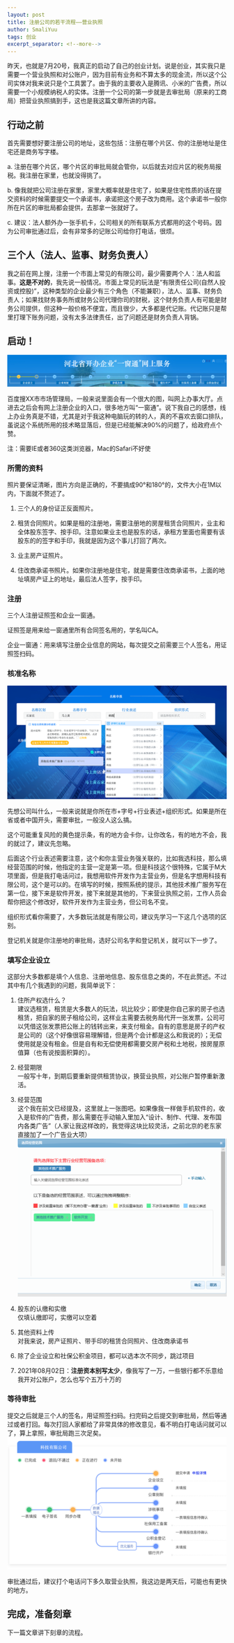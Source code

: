 ```yaml
---
layout: post
title: 注册公司的若干流程——营业执照
author: SmaliYuu
tags: 创业
excerpt_separator: <!--more-->
---
```


昨天，也就是7月20号，我真正的启动了自己的创业计划。说是创业，其实我只是需要一个营业执照和对公账户，因为目前有业务和不算太多的现金流，所以这个公司实体对我来说只是个工具罢了。由于我的主要收入是腾讯、小米的广告费，所以需要一个小规模纳税人的实体。注册一个公司的第一步就是去审批局（原来的工商局）把营业执照搞到手，这也是我这篇文章所讲的内容。

<!--more-->


## 行动之前

首先需要想好要注册公司的地址，这些包括：注册在哪个片区、你的注册地址是住宅还是商务写字楼。  

a. 注册在哪个片区，哪个片区的审批局就会管你，以后就去对应片区的税务局报税。我注册在家里，也就没得挑了。  

b. 像我就把公司注册在家里，家里大概率就是住宅了，如果是住宅性质的话在提交资料的时候需要提交一个承诺书，承诺把这个房子改为商用。这个承诺书一般你所在片区的审批局都会提供，去那拿一张就好了。

c. 建议：法人额外办一张手机卡，公司相关的所有联系方式都用的这个号码。因为公司审批通过后，会有非常多的记账公司给你打电话，很烦。


## 三个人（法人、监事、财务负责人）

我之前在网上搜，注册一个市面上常见的有限公司，最少需要两个人：法人和监事。__这是不对的__，我先说一般情况。市面上常见的玩法是“有限责任公司(自然人投资或控股)”，这种类型的企业最少有三个角色（不能兼职），法人、监事、财务负责人；如果找财务事务所或财务公司代理你司的财税，这个财务负责人有可能是财务公司提供，但这种一般价格不便宜，而且很少，大多都是代记账。代记账只是帮里打理下账务问题，没有太多法律责任，出了问题还是财务负责人背锅。


## 启动！

![一窗通](../assets/post-images/1685070509.png)

百度搜XX市市场管理局，一般来说里面会有一个很大的图，叫网上办事大厅。点进去之后会有网上注册企业的入口，很多地方叫“一窗通”。说下我自己的感想，线上办业务真是不错，尤其是对于我这种电脑玩的转的人，真的不喜欢去窗口排队，虽说这个系统所用的技术略显落后，但是已经能解决90%的问题了，给政府点个赞。  

注：需要IE或者360这类浏览器，Mac的Safari不好使


### 所需的资料

照片要保证清晰，图片方向是正确的，不要搞成90°和180°的，文件大小在1M以内，下面就不赘述了。

1. 三个人的身份证正反面照片。

2. 租赁合同照片。如果是租的注册地，需要注册地的房屋租赁合同照片，业主和全体股东签字、按手印。注意如果业主也是股东的话，承租方里面也需要有该股东的的签字和手印，我就是因为这个事儿打回了两次。

3. 业主房产证照片。

4. 住改商承诺书照片。如果你注册地是住宅，就是需要住改商承诺书，上面的地址填房产证上的地址，最后法人签字，按手印。


### 注册

三个人注册证照签和企业一窗通。  

证照签是用来给一窗通里所有合同签名用的，学名叫CA。  

企业一窗通：用来填写注册企业信息的网站，每次提交之前需要三个人签名，用证照签扫码。


### 核准名称

![名称申报](../assets/post-images/1685070527.png)

先想公司叫什么，一般来说就是你所在市+字号+行业表述+组织形式。如果是所在省或者中国开头，需要审批，一般没人这么搞。  

这个可能重复风险的黄色提示条，有的地方会卡你，让你改名，有的地方不会，我的就过了，建议先忽略。  

后面这个行业表述需要注意，这个和你主营业务强关联的，比如我选科技，那么填经营范围的时候，他指定的主营一定是第一项。但是科技这个很特殊，它属于M大项里面，但是我打电话问过，我想用软件开发作为主营业务，但是名字想用科技有限公司，这个是可以的。在填写的时候，按照系统的提示，其他技术推广服务写在第一位，接下来是软件开发，接下来就是其他的，下来营业执照之前，工作人员会帮你把这个修改好，软件开发作为主营业务，但公司名不变。  

组织形式看你需要了，大多数玩法就是有限公司，建议先学习一下这几个选项的区别。

登记机关就是你注册地的审批局，选好公司名字和登记机关，就可以下一步了。


### 填写企业设立

这部分大多数都是填个人信息、注册地信息、股东信息之类的，不在此赘述。不过其中有几个我遇到的问题，我简单说下：

1. 住所产权选什么？  
建议选租赁，租赁是大多数人的玩法，坑比较少；即使是你自己家的房子也选租赁，把自家的房子租给公司，这样业主需要去税务局代开一张发票，公司可以凭借这张发票把公账上的钱转出来，来支付租金。自有的意思是房子的产权是公司的（这个好像很容易理解错，但是两个会计都是这么和我说的）；无偿使用就是没有租金。但是自有和无偿使用都需要交房产税和土地税，按房屋原值算（也有说按面积算的）。

2. 经营期限  
一般写十年，到期后要重新提供租赁协议，换营业执照，对公账户暂停重新激活。

3. 经营范围  
这个我在前文已经提及，这里就上一张图吧。如果像我一样做手机软件的，收入是软件的广告费，那么需要在手动输入里加入“设计、制作、代理、发布国内各类广告”（人家让我这样改的，我觉得这块比较灵活，之前北京的老东家直接加了一个广告业大项）  
![经营范围](../assets/post-images/1685070573.png)

4. 股东的认缴和实缴  
仅填认缴即可，实缴可以空着

5. 其他资料上传  
对我来说，房产证照片、带手印的租赁合同照片、住改商承诺书

6. 除了企业设立和社保公积金项目，都可以选本次不同步，跳过项目

7. 2021年08月02日：**注册资本别写太少**，像我写了一万，一些银行都不乐意给我开对公账户，怎么也写个五万十万的


### 等待审批

提交之后就是三个人的签名，用证照签扫码。扫完码之后提交到审批局，然后等通过或者打回。每次打回人家都给了非常具体的修改意见，看不明白打电话问就可以了，算上拿照，审批局跑三次足矣。  
![审批](../assets/post-images/1685070612.png)  

审批通过后，建议打个电话问下多久取营业执照，我这边是两天后，可能也有更快的地方。


## 完成，准备刻章

下一篇文章讲下刻章的流程。





